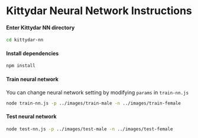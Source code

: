 # Kittydar Neural Network Instructions

#### Enter Kittydar NN directory
```bash
cd kittydar-nn
```

#### Install dependencies
```bash
npm install
```

#### Train neural network 
You can change neural network setting by modifying `params` in `train-nn.js`
```bash
node train-nn.js -p ../images/train-male -n ../images/train-female
```

#### Test neural network
```bash
node test-nn.js -p ../images/test-male -n ../images/test-female
```